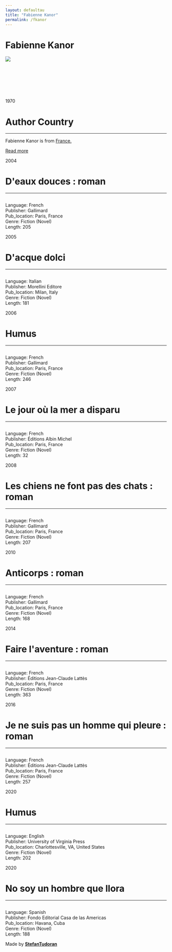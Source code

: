 ```yaml
---
layout: defaultau
title: "Fabienne Kanor"
permalink: /fkanor
---
```

<!-- partial:index.partial.html -->
<div class="content">
    <h1>Fabienne Kanor</h1>
    <div class="quote">
        <div><img src="https://upload.wikimedia.org/wikipedia/commons/thumb/3/39/Fabienne_Kanor_-_Com%C3%A9die_du_Livre_2010_-_P1400212.jpg/" class="logo"></div>
    </div>
    <div class="timeline">
        <div style="padding-bottom:100px;"></div>
        <div class="block">
            <div class="date right"><p class="right"> 1970 </p></div>
            <div class="dot"></div>
            <div class="left first">
            <div class="author_country">
                <h1>Author Country</h1><hr>
            <div class="aclocation"> <p>Fabienne Kanor is from <a href="http://localhost:4000/17">France.</a></p></div>
                <div class="acreadmore">  <a href="https://en.wikipedia.org/wiki/Fabienne_Kanor" target="_blank">Read more</a></div>
            </div>
            </div>
        </div>
        <div class="block">
            <div class="date left"><p class="left">2004</p></div>
            <div class="dot"></div>
            <div class="right">
                <h1>D'eaux douces : roman</h1><hr>
                <p><img src=""></p>
                <p>
                Language: French<br/>
                Publisher: Gallimard<br/>
                Pub_location: Paris, France<br/>
                Genre: Fiction (Novel)<br/>
                Length: 205</p>
            </div>
        </div>
        <div class="block">
            <div class="date right"><p class="right">2005</p></div>
            <div class="dot"></div>
            <div class="left hide">
                <h1>D'acque dolci</h1><hr>
                <p><img src=""></p>
                <p>Language: Italian<br/>
                Publisher: Morellini Editore<br/>
                Pub_location: Milan, Italy<br/>
                Genre: Fiction (Novel)<br/>
                Length: 181</p>
            </div>
        </div>
        <div class="block">
            <div class="date left"><p class="left">2006</p></div>
            <div class="dot"></div>
            <div class="right hide">
                <h1>Humus</h1><hr>
                <p><img src=""></p>
                <p>Language: French<br/>
                Publisher: Gallimard<br/>
                Pub_location: Paris, France<br/>
                Genre: Fiction (Novel)<br/>
                Length: 246</p>
            </div>
        </div>
        <div class="block">
            <div class="date right"><p class="right">2007</p></div>
            <div class="dot"></div>
            <div class="left hide">
                <h1>Le jour où la mer a disparu</h1><hr>
                <p><img src=""></p>
                <p>Language: French<br/>
                Publisher: Éditions Albin Michel<br/>
                Pub_location: Paris, France<br/>
                Genre: Fiction (Novel)<br/>
                Length: 32</p>
            </div>
        </div>
        <div class="block">
            <div class="date left"><p class="left">2008</p></div>
            <div class="dot"></div>
            <div class="right hide">
                <h1>Les chiens ne font pas des chats : roman</h1><hr>
                <p><img src=""></p>
                <p>Language: French<br/>
                Publisher: Gallimard<br/>
                Pub_location: Paris, France<br/>
                Genre: Fiction (Novel)<br/>
                Length: 207</p>
            </div>
        </div>
        <div class="block">
            <div class="date right"><p class="right">2010</p></div>
            <div class="dot"></div>
            <div class="left hide">
                <h1>Anticorps : roman</h1><hr>
                <p><img src=""></p>
                <p>Language: French<br/>
                Publisher: Gallimard <br/>
                Pub_location: Paris, France<br/>
                Genre: Fiction (Novel)<br/>
                Length: 168</p>
            </div>
        </div>
        <div class="block">
            <div class="date left"><p class="left">2014</p></div>
            <div class="dot"></div>
            <div class="right hide">
                <h1>Faire l'aventure : roman</h1><hr>
                <p><img src=""></p>
                <p>Language: French<br/>
                Publisher: Éditions Jean-Claude Lattès<br/>
                Pub_location: Paris, France<br/>
                Genre: Fiction (Novel)<br/>
                Length: 363</p>
            </div>
        </div>
        <div class="block">
            <div class="date right"><p class="right">2016</p></div>
            <div class="dot"></div>
            <div class="left hide">
                <h1>Je ne suis pas un homme qui pleure : roman</h1><hr>
                <p><img src=""></p>
                <p>Language: French<br/>
                Publisher: Éditions Jean-Claude Lattès<br/>
                Pub_location: Paris, France<br/>
                Genre: Fiction (Novel)<br/>
                Length: 257</p>
            </div>
        </div>
        <div class="block">
            <div class="date left"><p class="left">2020</p></div>
            <div class="dot"></div>
            <div class="right hide">
                <h1>Humus</h1><hr>
                <p><img src=""></p>
                <p>Language: English<br/>
                Publisher: University of Virginia Press<br/>
                Pub_location: Charlottesville, VA, United States<br/>
                Genre: Fiction (Novel)<br/>
                Length: 202</p>
            </div>
        </div>
        <div class="block">
            <div class="date right"><p class="right">2020</p></div>
            <div class="dot"></div>
            <div class="left hide">
                <h1>No soy un hombre que llora</h1><hr>
                <p><img src=""></p>
                <p>Language: Spanish<br/>
                Publisher: Fondo Editorial Casa de las Americas<br/>
                Pub_location: Havana, Cuba<br/>
                Genre: Fiction (Novel)<br/>
                Length: 188</p>
            </div>
        </div>
        <div id="footer">
        <p id="copyright">Made by&nbsp;<strong><a href="https://www.linkedin.com/in/nicolae-stefan-tudoran-b02291127/" target="_blank">StefanTudoran</a></strong></p>
    </div>
</div>
<!-- partial -->
  <script src='https://cdnjs.cloudflare.com/ajax/libs/jquery/3.1.1/jquery.min.js'></script><script  src="assets/js/authorscript.js"></script>
